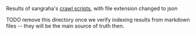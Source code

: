 Results of sangraha's [crawl scripts](https://github.com/CodeforNepal/akshara-project/tree/210a6276f9b4bda0b33a6ef9f4d36270f7667da0/nepali-poems), with file extension changed to json

TODO remove this directory once we verify indexing results from markdown files -- they will be the main source of truth then.
